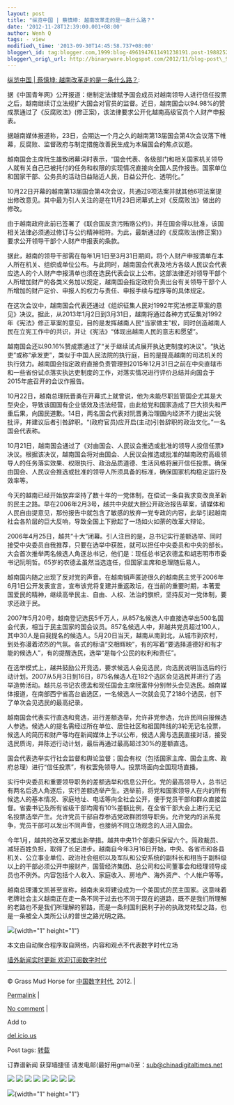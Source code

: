 ```yaml
--- 
layout: post 
title: "纵览中国 | 蔡慎坤: 越南改革走的是一条什么路？"
date: '2012-11-28T12:39:00.001+08:00' 
author: Wenh Q
tags: - view
modified\_time: '2013-09-30T14:45:58.737+08:00' 
blogger\_id: tag:blogger.com,1999:blog-4961947611491238191.post-1988252385671972593
blogger\_orig\_url: http://binaryware.blogspot.com/2012/11/blog-post\_948.html
--- 
```

[纵览中国
| 蔡慎坤:
越南改革走的是一条什么路？](http://feedproxy.google.com/~r/chinagfwblog/~3/996jQED52lU/):

<div>

据《中国青年网》公开报道：继制定法律赋予国会成员对越南领导人进行信任投票之后，越南继续订立法规扩大国会对官员的监督。近日，越南国会以94.98%的赞成票通过了《反腐败法》(修正案)，该法律要求公开化越南高级官员个人财产申报表。

据越南媒体报道称，23日，会期达一个月之久的越南第13届国会第4次会议落下帷幕，反腐败、监督政府与制定措施改善民生成为本届国会的焦点议题。

越南国会主席阮生雄致闭幕词时表示，“国会代表、各级部门和相关国家机关领导人就有关自己已被托付的任务和权限的实现情况直接向全国人民作报告。国家单位和国家干部、公务员的活动日益贴近人民，日益公开化、透明化。”

10月22日开幕的越南第13届国会第4次会议，共通过9项法案并就其他6项法案提出修改意见。其中最为引人关注的是在11月23日闭幕式上对《反腐败法》做出的修改。

由于越南政府此前已签署了《联合国反贪污贿赂公约》，并在国会得以批准，该国相关法律必须通过修订与公约精神相符。为此，最新通过的《反腐败法(修正案)》要求公开领导干部个人财产申报表的条款。

据此，越南的领导干部需在每年1月1日至3月31日期间，将个人财产申报清单在本人所在机关、组织或单位公布。与此同时，越南国会代表及地方各级人民议会代表应选人的个人财产申报清单也须在选民代表会议上公布。这部法律还对领导干部个人所增加财产的各类义务加以规定，越南国会指定政府负责出台有关领导干部个人所增加的财产定价、申报人的权力与责任、申报手续与程序等的具体规定。

在这次会议中，越南国会代表还通过《组织征集人民对1992年宪法修正草案的意见》决议。据此，从2013年1月2日到3月31日，越南将通过各种方式征集对1992年《宪法》修正草案的意见，目的是发挥越南人民“当家做主”权，同时创造越南人民在立宪工作中的共识，并让《宪法》“体现出越南人民的意志和愿望”。

越南国会还以90.16%赞成票通过了“关于继续试点展开执达吏制度的决议”。“执达吏”或称“承发吏”，类似于中国人民法院的执行庭，目的是提高越南的司法机关的执行效力。越南国会指定政府直接负责管理到2015年12月31日之前在中央直辖市和一些省份试点落实执达吏制度的工作，对落实情况进行评价总结并向国会于2015年底召开的会议作报告。

10月22日，越南总理阮晋勇在开幕式上就曾说，他为未能尽职监管国企尤其是大型央企，导致该国国有企业低效及违法经营，由此给党和国家造成了巨大损失和严重后果，向国民道歉。14日，两名国会代表对阮晋勇治理国内经济不力提出尖锐批评，并建议后者引咎辞职。“(政府官员)应开启(主动)引咎辞职的政治文化。”一名国会代表称。

10月21日，越南国会通过了《对由国会、人民议会推选或批准的领导人投信任票》决议。根据该决议，越南国会将对由国会、人民议会推选或批准的越南政府高级领导人的任务落实效果、权限执行、政治品质道德、生活风格将展开信任投票。确保由国会、人民议会推选或批准的领导人所须具备的标准，确保国家机构稳定运行及效率等。

今天的越南已经开始放弃坚持了数十年的一党体制，在偿试一条自我求变改良革新的民主之路。早在2006年2月3号，越共中央就大胆公开政治报告草案，请媒体和人民自由提意见，那份报告中就包含了敏感的放弃一党专政的内容，此举引起越南社会各阶层的巨大反响，导致全国上下掀起了一场如火如荼的改革大辩论。

2006年4月25日，越共“十大”闭幕。引人注目的是，总书记实行差额选举、同时接受中央委员自我推荐，只要在选举中获胜，就可以担任中央委员和中央的部长。大会首次推举两名候选人角逐总书记，他们是：现任总书记农德孟和胡志明市市委书记阮明哲。65岁的农德孟虽然当选连任，但国家主席和总理随后易人。

越南国内随之出现了反对党的声音。在越南销声匿迹很久的越南民主党于2006年6月1日公开发表宣言，宣布该党将复建并重返政坛，在当前的重要时期，本著爱国爱民的精神，继续高举民主、自由、人权、法治的旗帜，坚持反对一党体制，要求还政于民。

2007年5月20号，越南登记选民5千万人，从857名候选人中直接选举出500名国会代表，相当于民主国家的国会议员。857名候选人中，非越共党员超过100人，其中30人是自我提名的候选人。5月20日当天，越南从南到北，从城市到农村，到处弥漫着浓烈的气氛。各式的标语“交相辉映”，有的写着“要选择道德好和有才能的候选人”，有的提醒选民，选举“是每个公民的权利和责任”。

在选举模式上，越共鼓励公开竞选，要求候选人会见选民，向选民说明当选后的行动计划。2007从5月3日到16日，875名候选人在182个选区会见选民并进行了选举造势活动。越共总书记农德孟和现任国会主席阮富仲分别带头会见选民。越南媒体报道，在南部西宁省高台庙选区，一名候选人一次就会见了2186个选民，创下了单次会见选民的最高纪录。

越南国会代表实行直选和竞选，进行差额选举，允许非党参选，允许民间自报候选人参选。候选人的提名需经过所在单位、居住社区和祖国阵线的3轮无记名投票，候选人的简历和财产等均在新闻媒体上予以公布，候选人需与选民直接对话，接受选民质询，并陈述行动计划，最后再通过最高超过30%的差额直选。

国会代表选举实行社会监督和舆论监督；国会有权（包括国家主席、国会主席、政府总理）进行“信任投票”，有权罢免领导人。投票场面向全国现场直播。

实行中央委员和重要领导职务的差额选举和信息公开化。党的最高领导人，总书记有两名后选人角逐后，实行差额选举产生。选举前，将党和国家领导人在内的所有候选人的基本情况、家庭地址、电话等向全社会公开，便于党员干部和群众直接监督。省委书记及所有省级干部均需有10%差额比例，在全省干部大会上进行无记名投票选举产生。允许党员干部自荐参选党政群团领导职务。允许党内的派系竞争，党员干部可以发出不同声音，也接纳不同立场观念的人进入国会。

今年1月，越共的改革又推出新举措。越共中央11个部委只保留六个。简政裁员、减轻百姓负担，取得了长足进步。越南自今年3月16日开始，中央、各省市和各县机关、公立事业单位、政治社会组织以及军队和公安系统的副科长和相当于副科级以上的干部必须公开申报财产，国营经济集团、总公司和公司董事会和经理领导成员也不例外。内容包括个人收入、家庭收入、房地产、海外资产、个人帐户等等。

越南总理潘文凯甚至宣称，越南未来将建设成为一个美国式的民主国家。这意味着老牌社会主义越南正在走一条不同于过去也不同于现在的道路，既不是我们所理解的老路也不是我们所理解的邪路，而是一条利国利民利子孙的执政党转型之路，也是一条被全人类所公认的普世之路光明之路。

</div>

![](http://pixel.quantserve.com/pixel/p-89EKCgBk8MZdE.gif){width="1"
height="1"}

本文由自动聚合程序取自网络，内容和观点不代表数字时代立场



[墙外新闻实时更新 欢迎订阅数字时代](http://eepurl.com/msuvD)


















------------------------------------------------------------------------

© Grass Mud Horse for [中国数字时代](https://mycdtweb.info/chinese),
2012. |

[Permalink](https://mycdtweb.info/chinese/2012/11/%e7%ba%b5%e8%a7%88%e4%b8%ad%e5%9b%bd-%e8%94%a1%e6%85%8e%e5%9d%a4-%e8%b6%8a%e5%8d%97%e6%94%b9%e9%9d%a9%e8%b5%b0%e7%9a%84%e6%98%af%e4%b8%80%e6%9d%a1%e4%bb%80%e4%b9%88%e8%b7%af%ef%bc%9f/)
|

[No
comment](https://mycdtweb.info/chinese/2012/11/%e7%ba%b5%e8%a7%88%e4%b8%ad%e5%9b%bd-%e8%94%a1%e6%85%8e%e5%9d%a4-%e8%b6%8a%e5%8d%97%e6%94%b9%e9%9d%a9%e8%b5%b0%e7%9a%84%e6%98%af%e4%b8%80%e6%9d%a1%e4%bb%80%e4%b9%88%e8%b7%af%ef%bc%9f/#comments)
|

Add to

[del.icio.us](http://del.icio.us/post?url=https://mycdtweb.info/chinese/2012/11/%e7%ba%b5%e8%a7%88%e4%b8%ad%e5%9b%bd-%e8%94%a1%e6%85%8e%e5%9d%a4-%e8%b6%8a%e5%8d%97%e6%94%b9%e9%9d%a9%e8%b5%b0%e7%9a%84%e6%98%af%e4%b8%80%e6%9d%a1%e4%bb%80%e4%b9%88%e8%b7%af%ef%bc%9f/&title=%E7%BA%B5%E8%A7%88%E4%B8%AD%E5%9B%BD%20%7C%20%E8%94%A1%E6%85%8E%E5%9D%A4:%20%20%E8%B6%8A%E5%8D%97%E6%94%B9%E9%9D%A9%E8%B5%B0%E7%9A%84%E6%98%AF%E4%B8%80%E6%9D%A1%E4%BB%80%E4%B9%88%E8%B7%AF%EF%BC%9F)





Post tags:
[转载](https://mycdtweb.info/chinese/tag/%e8%bd%ac%e8%bd%bd/?category=10466)



订靠谱新闻 获穿墙捷径
请发电邮(最好用gmail)至：sub@chinadigitaltimes.net





<div>

[![](http://feeds.feedburner.com/~ff/chinagfwblog?d=yIl2AUoC8zA)](http://feeds.feedburner.com/~ff/chinagfwblog?a=996jQED52lU:tFKrs2NAAWQ:yIl2AUoC8zA)
[![](http://feeds.feedburner.com/~ff/chinagfwblog?i=996jQED52lU:tFKrs2NAAWQ:-BTjWOF_DHI)](http://feeds.feedburner.com/~ff/chinagfwblog?a=996jQED52lU:tFKrs2NAAWQ:-BTjWOF_DHI)
[![](http://feeds.feedburner.com/~ff/chinagfwblog?i=996jQED52lU:tFKrs2NAAWQ:F7zBnMyn0Lo)](http://feeds.feedburner.com/~ff/chinagfwblog?a=996jQED52lU:tFKrs2NAAWQ:F7zBnMyn0Lo)
[![](http://feeds.feedburner.com/~ff/chinagfwblog?i=996jQED52lU:tFKrs2NAAWQ:V_sGLiPBpWU)](http://feeds.feedburner.com/~ff/chinagfwblog?a=996jQED52lU:tFKrs2NAAWQ:V_sGLiPBpWU)
[![](http://feeds.feedburner.com/~ff/chinagfwblog?d=qj6IDK7rITs)](http://feeds.feedburner.com/~ff/chinagfwblog?a=996jQED52lU:tFKrs2NAAWQ:qj6IDK7rITs)
[![](http://feeds.feedburner.com/~ff/chinagfwblog?d=l6gmwiTKsz0)](http://feeds.feedburner.com/~ff/chinagfwblog?a=996jQED52lU:tFKrs2NAAWQ:l6gmwiTKsz0)
[![](http://feeds.feedburner.com/~ff/chinagfwblog?i=996jQED52lU:tFKrs2NAAWQ:gIN9vFwOqvQ)](http://feeds.feedburner.com/~ff/chinagfwblog?a=996jQED52lU:tFKrs2NAAWQ:gIN9vFwOqvQ)
[![](http://feeds.feedburner.com/~ff/chinagfwblog?d=TzevzKxY174)](http://feeds.feedburner.com/~ff/chinagfwblog?a=996jQED52lU:tFKrs2NAAWQ:TzevzKxY174)

</div>

![](http://feeds.feedburner.com/~r/chinagfwblog/~4/996jQED52lU){width="1"
height="1"}
